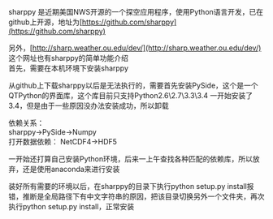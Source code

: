 sharppy 是近期美国NWS开源的一个探空应用程序，使用Python语言开发，已在github上开源，地址为[https://github.com/sharppy](https://github.com/sharppy)

另外，[http://sharp.weather.ou.edu/dev/](http://sharp.weather.ou.edu/dev/) 这个网址也有sharppy的简单功能介绍  
首先，需要在本机环境下安装sharppy

从github上下载sharppy以后是无法执行的，需要首先安装PySide，这个是一个QTPython的界面库，这个库目前只支持Python2.6\2.7\3.3\3.4 一开始安装了3.4，但是由于一些原因没办法安装成功，所以卸载

依赖关系：  
sharppy-&gt;PySide-&gt;Numpy  
打开数据依赖： NetCDF4-&gt;HDF5

一开始还打算自己安装Python环境，后来一上午查找各种匹配的依赖库，所以放弃，还是使用anaconda来进行安装

装好所有需要的环境以后，在sharppy的目录下执行python setup.py install报错，推断是全局路径下有中文字符串的原因，把该目录切换另外一个文件夹，再次执行python setup.py install，正常安装

